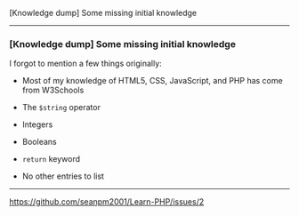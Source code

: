 [Knowledge dump] Some missing initial knowledge

***

### [Knowledge dump] Some missing initial knowledge

I forgot to mention a few things originally:

* Most of my knowledge of HTML5, CSS, JavaScript, and PHP has come from W3Schools

* The `$string` operator

* Integers

* Booleans

* `return` keyword

* No other entries to list

***

https://github.com/seanpm2001/Learn-PHP/issues/2


